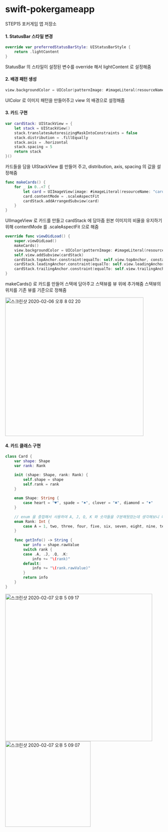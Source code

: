 # swift-pokergameapp
STEP15 포커게임 앱 저장소

#### 1. StatusBar 스타일 변경
```swift
override var preferredStatusBarStyle: UIStatusBarStyle {
    return .lightContent
}
```

StatusBar 의 스타일이 설정된 변수를 override 해서 lightContent 로 설정해줌

#### 2. 배경 패턴 생성
```swift
view.backgroundColor = UIColor(patternImage: #imageLiteral(resourceName: "bg_pattern"))
```

UIColor 로 이미지 패턴을 만들어주고 view 의 배경으로 설정해줌

#### 3. 카드 구현
```swift
var cardStack: UIStackView = {
    let stack = UIStackView()
    stack.translatesAutoresizingMaskIntoConstraints = false
    stack.distribution = .fillEqually
    stack.axis = .horizontal
    stack.spacing = 5
    return stack
}()
```
카드들을 담을 UIStackView 를 만들어 주고, distribution, axis, spacing 의 값을 설정해줌
```swift
func makeCards() {
    for _ in 0..<7 {
        let card = UIImageView(image: #imageLiteral(resourceName: "card-back"))
        card.contentMode = .scaleAspectFit
        cardStack.addArrangedSubview(card)
    }
}
```
UIImageView 로 카드를 만들고 cardStack 에 담아줌
원본 이미지의 비율을 유지하기 위해 contentMode 를 .scaleAspectFit 으로 해줌
```swift
override func viewDidLoad() {
    super.viewDidLoad()
    makeCards()
    view.backgroundColor = UIColor(patternImage: #imageLiteral(resourceName: "bg_pattern"))
    self.view.addSubview(cardStack)
    cardStack.topAnchor.constraint(equalTo: self.view.topAnchor, constant: 30).isActive = true
    cardStack.leadingAnchor.constraint(equalTo: self.view.leadingAnchor, constant: 5).isActive = true
    cardStack.trailingAnchor.constraint(equalTo: self.view.trailingAnchor, constant: -5).isActive = true
}
```
makeCards() 로 카드를 만들어 스택에 담아주고 스택뷰를 뷰 위에 추가해줌
스택뷰의 위치를 기존 뷰를 기준으로 정해줌

<img width="442" alt="스크린샷 2020-02-06 오후 8 02 20" src="https://user-images.githubusercontent.com/50410213/73932149-0f6e7d80-491d-11ea-94ef-206edcced0cd.png">

#### 4. 카드 클래스 구현
```swift
class Card {
    var shape: Shape
    var rank: Rank

    init (shape: Shape, rank: Rank) {
        self.shape = shape
        self.rank = rank
    }
    
    enum Shape: String {
        case heart = "♥︎", spade = "♠︎", clover = "♣︎", diamond = "♦︎"
    }
    
    // enum 을 중첩해서 사용하여 A, J, Q, K 와 숫자들을 구분해뒀었는데 생각해보니 나중에 포커게임을 구현할 때 연속된 숫자임을 확인하기 위해선 모두 Int 타입의 RawValue 를 가져야할것같아 수정해주었습니다.
    enum Rank: Int {
        case A = 1, two, three, four, five, six, seven, eight, nine, ten, J, Q, K
    }
    
    func getInfo() -> String {
        var info = shape.rawValue
        switch rank {
        case .A, .J, .Q, .K:
            info += "\(rank)"
        default:
            info += "\(rank.rawValue)"
        }
        return info
    }
}
```
<img width="470" alt="스크린샷 2020-02-07 오후 5 09 17" src="https://user-images.githubusercontent.com/50410213/74012058-b52cf580-49cc-11ea-85dc-8ec158ab2d1f.png">
<img width="273" alt="스크린샷 2020-02-07 오후 5 09 07" src="https://user-images.githubusercontent.com/50410213/74012053-b3fbc880-49cc-11ea-9cfb-187f702e138c.png">

